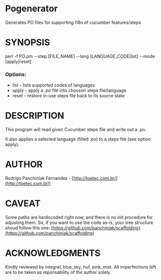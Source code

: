 # Pogenerator
Generates PO files for supporting i18n of cucumber features/steps

# SYNOPSIS
perl -f PO.pm --step \[FILE_NAME\]  --lang \[LANGUAGE_CODE|list\]  --mode \[apply|reset\]

### Options:
  * list - lists supported codes of languages
  * apply - apply a .po file into choosen steps file/language
  * reset - restore in-use steps file back to its source state

# DESCRIPTION

This program will read given Cucumber steps file and write out a .po.

It also applies a selected language (filled .po) to a steps file (see option apply).

# AUTHOR
Rodrigo Panchiniak Fernandes - [http://toetec.com.br/](http://toetec.com.br/)

# CAVEAT
Some paths are hardocoded right now, and there is no init procedure for
adjusting them.
So, if you want to use the code as-is, your tree structure shoud follow this one:
[https://github.com/panchiniak/scaffolding](https://github.com/panchiniak/scaffolding)

#  ACKNOWLEDGMENTS

Kindly reviewed by integral, blue_sky, huf, pink_mist. All imperfections left are to be taken as reponsability of the author solely.
